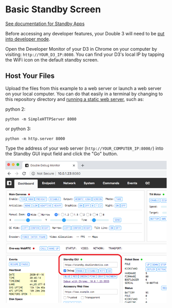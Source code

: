 # Basic Standby Screen

[See documentation for Standby Apps](../docs/Standby%20Apps.md)

Before accessing any developer features, your Double 3 will need to be [put into developer mode](../../docs/Developer%20Mode.md).

Open the Developer Monitor of your D3 in Chrome on your computer by visiting: `http://YOUR_D3_IP:8080`. You can find your D3's local IP by tapping the WiFi icon on the default standby screen.

## Host Your Files

Upload the files from this example to a web server or launch a web server on your local computer. You can do that easily in a terminal by changing to this repository directory and [running a static web server](https://gist.github.com/willurd/5720255), such as:

python 2:

    python -m SimpleHTTPServer 8000

or python 3:

    python -m http.server 8000

Type the address of your web server (````http://YOUR_COMPUTER_IP:8000/````) into the Standby GUI input field and click the "Go" button.

![D3 Debug Monitor - Standby URL](monitor-standby-url.png "D3 Debug Monitor - Standby URL")
